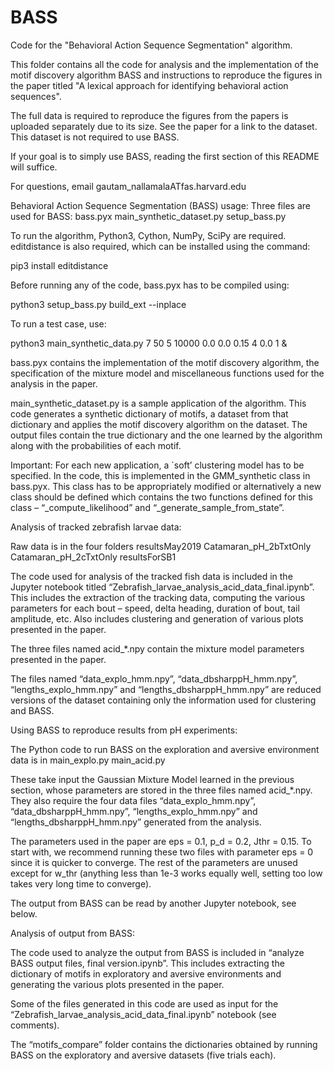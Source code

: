 # BASS
Code for the "Behavioral Action Sequence Segmentation" algorithm. 

This folder contains all the code for analysis and the implementation of the motif discovery algorithm BASS and instructions to reproduce the figures in the paper titled "A lexical approach for identifying behavioral action sequences". 

The full data is required to reproduce the figures from the papers is uploaded separately due to its size. See the paper for a link to the dataset. This dataset is not required to use BASS. 

If your goal is to simply use BASS, reading the first section of this README will suffice. 

For questions, email gautam_nallamalaATfas.harvard.edu

Behavioral Action Sequence Segmentation (BASS) usage:
Three files are used for BASS:
bass.pyx
main_synthetic_dataset.py
setup_bass.py

To run the algorithm, Python3, Cython, NumPy, SciPy are required. editdistance is also required, which can be installed using the command:

pip3 install editdistance

Before running any of the code, bass.pyx has to be compiled using:

python3 setup_bass.py build_ext --inplace 

To run a test case, use:

python3 main_synthetic_data.py 7 50 5 10000 0.0 0.0 0.15 4 0.0 1 &

bass.pyx contains the implementation of the motif discovery algorithm, the specification of the mixture model and miscellaneous functions used for the analysis in the paper.  

main_synthetic_dataset.py is a sample application of the algorithm. This code generates a synthetic dictionary of motifs, a dataset from that dictionary and applies the motif discovery algorithm on the dataset. The output files contain the true dictionary and the one learned by the algorithm along with the probabilities of each motif. 

Important:
For each new application, a `soft’ clustering model has to be specified. In the code, this is implemented in the GMM_synthetic class in bass.pyx. This class has to be appropriately modified or alternatively a new class should be defined which contains the two functions defined for this class – “_compute_likelihood” and “_generate_sample_from_state”. 


Analysis of tracked zebrafish larvae data:

Raw data is in the four folders
resultsMay2019
Catamaran_pH_2bTxtOnly
Catamaran_pH_2cTxtOnly
resultsForSB1

The code used for analysis of the tracked fish data is included in the Jupyter notebook titled “Zebrafish_larvae_analysis_acid_data_final.ipynb”. This includes the extraction of the tracking data, computing the various parameters for each bout – speed, delta heading, duration of bout, tail amplitude, etc. Also includes clustering and generation of various plots presented in the paper. 

The three files named acid_*.npy contain the mixture model parameters presented in the paper.

The files named “data_explo_hmm.npy”, “data_dbsharppH_hmm.npy”, “lengths_explo_hmm.npy” and “lengths_dbsharppH_hmm.npy” are reduced versions of the dataset containing only the information used for clustering and BASS. 

Using BASS to reproduce results from pH experiments:

The Python code to run BASS on the exploration and aversive environment data is in 
main_explo.py
main_acid.py

These take input the Gaussian Mixture Model learned in the previous section, whose parameters are stored in the three files named acid_*.npy. They also require the four data files “data_explo_hmm.npy”, “data_dbsharppH_hmm.npy”, “lengths_explo_hmm.npy” and “lengths_dbsharppH_hmm.npy” generated from the analysis.

The parameters used in the paper are eps = 0.1, p_d = 0.2, Jthr = 0.15. To start with, we recommend running these two files with parameter eps = 0 since it is quicker to converge. The rest of the parameters are unused except for w_thr (anything less than 1e-3 works equally well, setting too low takes very long time to converge). 

The output from BASS can be read by another Jupyter notebook, see below. 

Analysis of output from BASS:

The code used to analyze the output from BASS is included in “analyze BASS output files, final version.ipynb”. This includes extracting the dictionary of motifs in exploratory and aversive environments and generating the various plots presented in the paper. 

Some of the files generated in this code are used as input for the “Zebrafish_larvae_analysis_acid_data_final.ipynb” notebook (see comments). 

The “motifs_compare” folder contains the dictionaries obtained by running BASS on the exploratory and aversive datasets (five trials each). 
